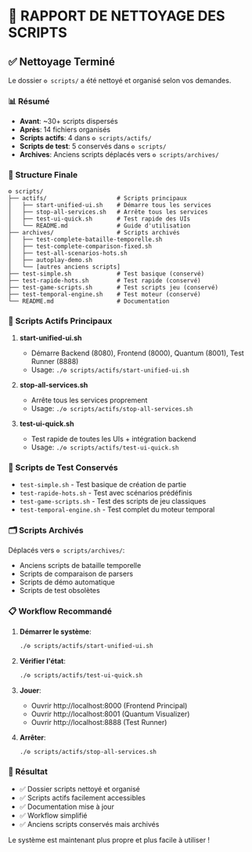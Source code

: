 # 🧹 RAPPORT DE NETTOYAGE DES SCRIPTS

## ✅ Nettoyage Terminé

Le dossier `⚙️ scripts/` a été nettoyé et organisé selon vos demandes.

### 📊 Résumé

- **Avant**: ~30+ scripts dispersés
- **Après**: 14 fichiers organisés
- **Scripts actifs**: 4 dans `⚙️ scripts/actifs/`
- **Scripts de test**: 5 conservés dans `⚙️ scripts/`
- **Archives**: Anciens scripts déplacés vers `⚙️ scripts/archives/`

### 📁 Structure Finale

```
⚙️ scripts/
├── actifs/                    # Scripts principaux
│   ├── start-unified-ui.sh    # Démarre tous les services
│   ├── stop-all-services.sh   # Arrête tous les services  
│   ├── test-ui-quick.sh       # Test rapide des UIs
│   └── README.md              # Guide d'utilisation
├── archives/                  # Scripts archivés
│   ├── test-complete-bataille-temporelle.sh
│   ├── test-complete-comparison-fixed.sh
│   ├── test-all-scenarios-hots.sh
│   ├── autoplay-demo.sh
│   └── [autres anciens scripts]
├── test-simple.sh             # Test basique (conservé)
├── test-rapide-hots.sh        # Test rapide (conservé)
├── test-game-scripts.sh       # Test scripts jeu (conservé)
├── test-temporal-engine.sh    # Test moteur (conservé)
└── README.md                  # Documentation
```

### 🎯 Scripts Actifs Principaux

1. **start-unified-ui.sh**
   - Démarre Backend (8080), Frontend (8000), Quantum (8001), Test Runner (8888)
   - Usage: `./⚙️ scripts/actifs/start-unified-ui.sh`

2. **stop-all-services.sh**
   - Arrête tous les services proprement
   - Usage: `./⚙️ scripts/actifs/stop-all-services.sh`

3. **test-ui-quick.sh**
   - Test rapide de toutes les UIs + intégration backend
   - Usage: `./⚙️ scripts/actifs/test-ui-quick.sh`

### 🧪 Scripts de Test Conservés

- `test-simple.sh` - Test basique de création de partie
- `test-rapide-hots.sh` - Test avec scénarios prédéfinis
- `test-game-scripts.sh` - Test des scripts de jeu classiques
- `test-temporal-engine.sh` - Test complet du moteur temporal

### 🗂️ Scripts Archivés

Déplacés vers `⚙️ scripts/archives/`:
- Anciens scripts de bataille temporelle
- Scripts de comparaison de parsers
- Scripts de démo automatique
- Scripts de test obsolètes

### 📋 Workflow Recommandé

1. **Démarrer le système**:
   ```bash
   ./⚙️ scripts/actifs/start-unified-ui.sh
   ```

2. **Vérifier l'état**:
   ```bash
   ./⚙️ scripts/actifs/test-ui-quick.sh
   ```

3. **Jouer**:
   - Ouvrir http://localhost:8000 (Frontend Principal)
   - Ouvrir http://localhost:8001 (Quantum Visualizer)
   - Ouvrir http://localhost:8888 (Test Runner)

4. **Arrêter**:
   ```bash
   ./⚙️ scripts/actifs/stop-all-services.sh
   ```

### 🎉 Résultat

- ✅ Dossier scripts nettoyé et organisé
- ✅ Scripts actifs facilement accessibles
- ✅ Documentation mise à jour
- ✅ Workflow simplifié
- ✅ Anciens scripts conservés mais archivés

Le système est maintenant plus propre et plus facile à utiliser ! 